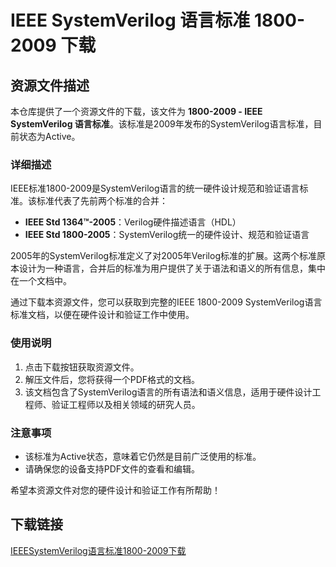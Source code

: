 # IEEE SystemVerilog 语言标准 1800-2009 下载

## 资源文件描述

本仓库提供了一个资源文件的下载，该文件为 **1800-2009 - IEEE SystemVerilog 语言标准**。该标准是2009年发布的SystemVerilog语言标准，目前状态为Active。

### 详细描述

IEEE标准1800-2009是SystemVerilog语言的统一硬件设计规范和验证语言标准。该标准代表了先前两个标准的合并：

- **IEEE Std 1364™-2005**：Verilog硬件描述语言（HDL）
- **IEEE Std 1800-2005**：SystemVerilog统一的硬件设计、规范和验证语言

2005年的SystemVerilog标准定义了对2005年Verilog标准的扩展。这两个标准原本设计为一种语言，合并后的标准为用户提供了关于语法和语义的所有信息，集中在一个文档中。

通过下载本资源文件，您可以获取到完整的IEEE 1800-2009 SystemVerilog语言标准文档，以便在硬件设计和验证工作中使用。

### 使用说明

1. 点击下载按钮获取资源文件。
2. 解压文件后，您将获得一个PDF格式的文档。
3. 该文档包含了SystemVerilog语言的所有语法和语义信息，适用于硬件设计工程师、验证工程师以及相关领域的研究人员。

### 注意事项

- 该标准为Active状态，意味着它仍然是目前广泛使用的标准。
- 请确保您的设备支持PDF文件的查看和编辑。

希望本资源文件对您的硬件设计和验证工作有所帮助！

## 下载链接

[IEEESystemVerilog语言标准1800-2009下载](https://pan.quark.cn/s/e88651a153a4)